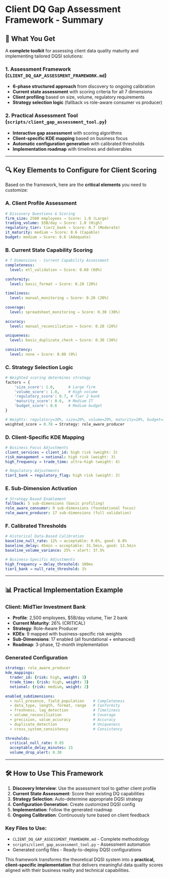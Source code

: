 # Client DQ Gap Assessment Framework - Summary

## 🎯 **What You Get**

A **complete toolkit** for assessing client data quality maturity and implementing tailored DQSI solutions:

### **1. Assessment Framework** (`CLIENT_DQ_GAP_ASSESSMENT_FRAMEWORK.md`)
- **6-phase structured approach** from discovery to ongoing calibration
- **Current state assessment** with scoring criteria for all 7 dimensions
- **Client profiling** based on size, volume, regulatory requirements
- **Strategy selection logic** (fallback vs role-aware consumer vs producer)

### **2. Practical Assessment Tool** (`scripts/client_gap_assessment_tool.py`)
- **Interactive gap assessment** with scoring algorithms
- **Client-specific KDE mapping** based on business focus
- **Automatic configuration generation** with calibrated thresholds
- **Implementation roadmap** with timelines and deliverables

---

## 🔍 **Key Elements to Configure for Client Scoring**

Based on the framework, here are the **critical elements** you need to customize:

### **A. Client Profile Assessment**
```yaml
# Discovery Questions & Scoring
firm_size: 2500 employees → Score: 1.0 (Large)
trading_volume: $5B/day → Score: 1.0 (High)
regulatory_tier: tier2_bank → Score: 0.7 (Moderate)
it_maturity: medium → Score: 0.6 (Capable)
budget: medium → Score: 0.6 (Adequate)
```

### **B. Current State Capability Scoring**
```yaml
# 7 Dimensions - Current Capability Assessment
completeness: 
  level: etl_validation → Score: 0.60 (60%)
  
conformity:
  level: basic_format → Score: 0.20 (20%)
  
timeliness:
  level: manual_monitoring → Score: 0.20 (20%)
  
coverage:
  level: spreadsheet_monitoring → Score: 0.30 (30%)
  
accuracy:
  level: manual_reconciliation → Score: 0.20 (20%)
  
uniqueness:
  level: basic_duplicate_check → Score: 0.30 (30%)
  
consistency:
  level: none → Score: 0.00 (0%)
```

### **C. Strategy Selection Logic**
```python
# Weighted scoring determines strategy
factors = {
    'size_score': 1.0,      # Large firm
    'volume_score': 1.0,    # High volume
    'regulatory_score': 0.7, # Tier 2 bank
    'maturity_score': 0.6,  # Medium IT
    'budget_score': 0.6     # Medium budget
}

# Weights: regulatory=30%, size=20%, volume=20%, maturity=20%, budget=10%
weighted_score = 0.78 → Strategy: role_aware_producer
```

### **D. Client-Specific KDE Mapping**
```yaml
# Business Focus Adjustments
client_services → client_id: high risk (weight: 3)
risk_management → notional: high risk (weight: 3)
high_frequency → trade_time: ultra-high (weight: 4)

# Regulatory Adjustments  
tier1_bank → regulatory_flag: high risk (weight: 3)
```

### **E. Sub-Dimension Activation**
```yaml
# Strategy-Based Enablement
fallback: 5 sub-dimensions (basic profiling)
role_aware_consumer: 9 sub-dimensions (foundational focus)
role_aware_producer: 17 sub-dimensions (full validation)
```

### **F. Calibrated Thresholds**
```yaml
# Historical Data-Based Calibration
baseline_null_rate: 12% → acceptable: 9.6%, good: 6.0%
baseline_delay: 45min → acceptable: 31.5min, good: 13.5min
baseline_volume_variance: 25% → alert: 37.5%

# Business-Specific Adjustments
high_frequency → delay_threshold: 100ms
tier1_bank → null_rate_threshold: 1%
```

---

## 📊 **Practical Implementation Example**

### **Client: MidTier Investment Bank**
- **Profile**: 2,500 employees, $5B/day volume, Tier 2 bank
- **Current Maturity**: 26% (CRITICAL)
- **Strategy**: Role-Aware Producer
- **KDEs**: 9 mapped with business-specific risk weights
- **Sub-Dimensions**: 17 enabled (all foundational + enhanced)
- **Roadmap**: 3-phase, 12-month implementation

### **Generated Configuration**
```yaml
strategy: role_aware_producer
kde_mappings:
  trader_id: {risk: high, weight: 3}
  trade_time: {risk: high, weight: 3}
  notional: {risk: medium, weight: 2}
  
enabled_subdimensions:
  - null_presence, field_population    # Completeness
  - data_type, length, format, range   # Conformity
  - freshness, lag_detection           # Timeliness
  - volume_reconciliation              # Coverage
  - precision, value_accuracy          # Accuracy
  - duplicate_detection                # Uniqueness
  - cross_system_consistency           # Consistency
  
thresholds:
  critical_null_rate: 0.05
  acceptable_delay_minutes: 15
  volume_drop_alert: 0.30
```

---

## 🛠️ **How to Use This Framework**

1. **Discovery Interview**: Use the assessment tool to gather client profile
2. **Current State Assessment**: Score their existing DQ capabilities
3. **Strategy Selection**: Auto-determine appropriate DQSI strategy
4. **Configuration Generation**: Create customized DQSI config
5. **Implementation**: Follow the generated roadmap
6. **Ongoing Calibration**: Continuously tune based on client feedback

### **Key Files to Use**:
- `CLIENT_DQ_GAP_ASSESSMENT_FRAMEWORK.md` - Complete methodology
- `scripts/client_gap_assessment_tool.py` - Assessment automation
- Generated config files - Ready-to-deploy DQSI configurations

This framework transforms the theoretical DQSI system into a **practical, client-specific implementation** that delivers meaningful data quality scores aligned with their business reality and technical capabilities.